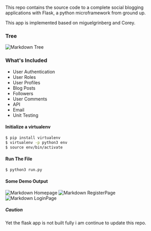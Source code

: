This repo contains the source code to a complete social blogging applications with Flask, a python microframework from ground up.

This app is implemented based on miguelgrinberg and Corey.

### Tree
![Markdown Tree](https://drive.google.com/open?id=1d72MHWnhqGASj4-tUqy_GnTlx4GkTp5V)

### What's Included
* User Authentication
* User Roles
* User Profiles
* Blog Posts
* Followers
* User Comments
* API
* Email
* Unit Testing

#### Initialize a virtualenv


```bash
$ pip install virtualenv
$ virtualenv -p python3 env
$ source env/bin/activate
```

#### Run The File
```bash
$ python3 run.py
```

#### Some Demo Output
![Markdown Homepage](https://drive.google.com/open?id=1gYAu5Zh4s75L8_c50Ewt6PGWH0piBlX5)
![Markdown RegisterPage](https://drive.google.com/open?id=1TV-WBBOQ_63m5fxSoyoRlyHf8Q4CtTXf)
![Markdown LoginPage](https://drive.google.com/open?id=1SHYFSrqtdW-rPp_BVD7V5z1hFdAhSsmH)

##### Caution
Yet the flask app is not built fully i am continue to update this repo.
